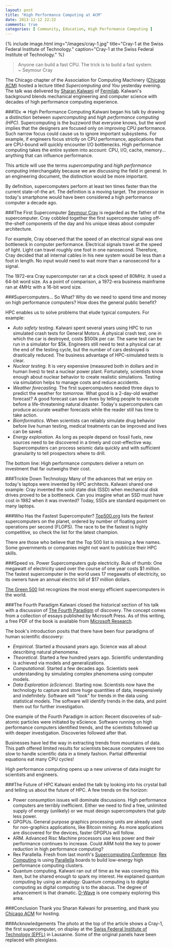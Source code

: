 ```yaml
---
layout: post
title: "High Performance Computing at ACM"
date: 2013-12-12 22:22
comments: true
categories: [ Community, Education, High Performance Computing ]
---
```


{% include image.html img="/images/cray-1.jpg" title="Cray-1 at the Swiss Federal Institute of Technology." caption="Cray-1 at the Swiss Federal Institute of Technology." %}

>Anyone can build a fast CPU. The trick is to build a fast system. 
>&nbsp;<br/>
>~ Seymour Cray

The Chicago chapter of the Association for Computing Machinery ([Chicago ACM](http://www.chicagoacm.org/)) hosted a lecture titled _Supercomputing and You_ yesterday evening. The talk was delivered by [Sharan Kalwani](http://www.linkedin.com/in/sharankalwani) of [Fermilab](http://www.fnal.gov/). Kalwani's background blends mechanical engineering and computer science with decades of high performance computing experience.

###10x => High Performance Computing
Kalwani began his talk by drawing a distinction between _supercomputing_ and _high performance computing (HPC)_. Supercomputing is the buzzword that everyone knows, but the word implies that the designers are focused only on improving CPU performance. Such narrow focus could cause us to ignore important subsystems. For example, if engineers focus strictly on CPU performance, applications that are CPU-bound will quickly encounter I/O bottlenecks. High performance computing takes the entire system into account: CPU, I/O, cache, memory... anything that can influence performance. 
<!--more-->
This article will use the terms _supercomputing_ and _high performance computing_ interchangably because we are discussing the field in general. In an engineering document, the distinction would be more important.

By definition, supercomputers perform at least ten times faster than the current state-of-the art. The definition is a moving target. The processor in today's smartphone would have been considered a high performance computer a decade ago.

###The First Supercomputer
[Seymour Cray](http://www.cray.com/) is regarded as the father of the supercomputer. Cray cobbled together the first supercomputer using off-the-shelf components of the day and his unique ideas about computer architecture. 

For example, Cray observed that the speed of an electrical signal was one bottleneck in computer performance. Electrical signals travel at the speed of light. Light can travel roughly one foot in one nanosecond.  Therefore, Cray decided that all internal cables in his new system would be less than a foot in length. No input would need to wait more than a nanosecond for a signal.

The 1972-era Cray supercomputer ran at a clock speed of 80MHz. It used a 64-bit word size. As a point of comparison, a 1972-era business mainframe ran at 4MHz with a 16-bit word size.
 
###Supercomputers... So What?
Why do we need to spend time and money on high performance computers?  How does the general public benefit?

HPC enables us to solve problems that elude typical computers. For example:

* *Auto safety testing*. Kalwani spent several years using HPC to run simulated crash tests for General Motors. A physical crash test, one in which the car is destroyed, costs $500k per car. The same test can be run in a simulator for $5k. Engineers still need to test a physical car at the end of the testing cycle, but the number of cars destroyed is drastically reduced. The business advantage of HPC-simulated tests is clear.
* *Nuclear testing*. It is very expensive (measured both in dollars and in human lives) to test a nuclear power plant. Fortunately, scientists know enough about nuclear behavior to create realistic simulations. Testing via simulation helps to manage costs and reduce accidents.
* *Weather forecasting*. The first supercomputers needed three days to predict the weather for _tomorrow_. What good is a 2-day-old weather forecast? A good forecast can save lives by telling people to evacute before a life-threatening natural disaster. Today's supercomputers can produce accurate weather forecasts while the reader still has time to take action.
* *Bioinformatics*. When scientists can reliably simulate drug behavior before live human testing, medical treatments can be improved and lives can be saved.
* *Energy exploration*. As long as people depend on fossil fuels, new sources need to be discovered in a timely and cost-effective way.  Supercomputers can process seismic data quickly and with sufficient granularity to tell prospectors where to drill.

The bottom line: High performance computers deliver a return on investment that far outweighs their cost.

###Trickle Down Technology
Many of the advances that we enjoy on today's laptops were invented by HPC architects. Kalwani shared one example: Cray invented the solid state disk (SSD) when mechanical disk drives proved to be a bottleneck. Can you imagine what an SSD must have cost in 1982 when it was invented? Today, SSDs are standard equipment on many laptops.

###Who Has the Fastest Supercomputer?
[Top500.org](http://top500.org/) lists the fastest supercomputers on the planet, ordered by number of floating point operations per second (FLOPS). The race to be the fastest is highly competitive, so check the list for the latest champion.

There are those who believe that the Top 500 list is missing a few names. Some governments or companies might not want to publicize their HPC skills. 

###Speed vs. Power
Supercomputers gulp electricity. Rule of thumb: One megawatt of electricity used over the course of one year costs $1 million. The fastest supercomputer in the world uses 17 megawatts of electricity, so its owners have an annual electric bill of $17 million dollars.

[The Green 500](http://green500.org) list recognizes the most energy efficient supercomputers in the world. 

###The Fourth Paradigm
Kalwani closed the historical section of his talk with a discussion of [The Fourth Paradigm](http://research.microsoft.com/en-us/collaboration/fourthparadigm/) of discovery. The concept comes from a collection of essays published by Microsoft Press. As of this writing, a free PDF of the book is available from [Microsoft Research](http://research.microsoft.com/en-us/collaboration/fourthparadigm/).

The book's introduction posits that there have been four paradigms of human scientific discovery:

* *Empirical*. Started a thousand years ago. Science was all about describing natural phenomena.
* *Theoretical*. Started a few hundred years ago. Scientific understanding is achieved via models and generalizations.
* *Computational*. Started a few decades ago. Scientists seek understanding by simulating complex phenomena using computer models.
* *Data Exploration (eScience)*. Starting now. Scientists now have the technology to capture and store huge quantities of data, inexpensively and indefinitely. Software will "look" for trends in the data using statistical models. The software will identify trends in the data, and point them out for further investigation.

One example of the Fourth Paradigm in action: Recent discoveries of sub-atomic particles were initiated by eScience. Software running on high performance computers identified trends, and the scientists followed up with deeper investigation. Discoveries followed after that.

Businesses have led the way in extracting trends from mountains of data. This path offered limited results for scientists because computers were too slow to handle scientific data in a timely fashion. Partial differential equations eat many CPU cycles!

High performance computing opens up a new universe of data insight for scientists and engineers.

###The Future of HPC
Kalwani ended the talk by looking into his crystal ball and telling us about the future of HPC. A few trends on the horizon:

* Power consumption issues will dominate discussions. High performance computers are terribly inefficient. Either we need to find a free, unlimited supply of energy (unlikely) or we must design supercomputers that gulp less power.
* GPGPUs. General purpose graphics processing units are already used for non-graphics applications, like Bitcoin mining. As more applications are discovered for the devices, faster GPGPUs will follow.
* ARM. Advanced Risc Machine processors use less power and their performance continues to increase. Could ARM hold the key to power reduction in high performance computing?
* Rex Parallella. Fresh from last month's [Supercomputing Conference](http://sc13.supercomputing.org/): [Rex Computing](http://www.rexcomputing.com/) is using [Parallella](http://www.parallella.org/) boards to build low-energy high performance computing clusters.
* Quantum computing. Kalwani ran out of time as he was covering this item, but he shared enough to spark my interest. He explained quantum computing by using an analogy: Quantum computing is to digital computing as digital computing is to the abacus. The degree of advancement is that dramatic. [D-Wave](http://www.dwavesys.com/) is one company exploring this area.

###Conclusion
Thank you Sharan Kalwani for presenting, and thank you [Chicago ACM](http://www.chicagoacm.org/) for hosting.

###Acknowledgements
The photo at the top of the article shows a Cray-1, the first supercomputer, on display at the [Swiss Federal Institute of Technology (EPFL)](http://www.epfl.ch/) in Lausanne. Some of the original panels have been replaced with plexiglass.
